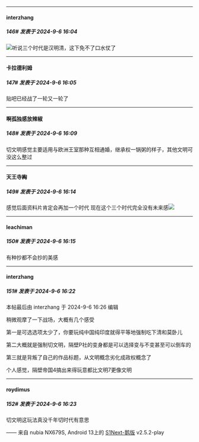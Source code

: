 ﻿
*****

####  interzhang  
##### 146#       发表于 2024-9-6 16:04

<img src="https://static.saraba1st.com/image/smiley/face2017/067.png" referrerpolicy="no-referrer">听说三个时代是汉明清，这下免不了口水仗了

*****

####  卡拉德利姆  
##### 147#       发表于 2024-9-6 16:05

贴吧已经战了一轮又一轮了


*****

####  啊孤独感放辣椒  
##### 148#       发表于 2024-9-6 16:09

切文明感觉主要适用与欧洲王室那种互相通婚，继承权一锅粥的样子，其他文明可没这么整过


*****

####  天王寺綯  
##### 149#       发表于 2024-9-6 16:14

感觉后面资料片肯定会再加一个时代
现在这个三个时代完全没有未来感<img src="https://static.saraba1st.com/image/smiley/face2017/002.png" referrerpolicy="no-referrer">

*****

####  leachiman  
##### 150#       发表于 2024-9-6 16:15

有种抄都不会抄的美感


*****

####  interzhang  
##### 151#       发表于 2024-9-6 16:22

 本帖最后由 interzhang 于 2024-9-6 16:26 编辑 

稍微观摩了一下战场，大概有几个感受

第一是可选选项太少了，你要玩纯中国纯印度就得平等地强制吃下清和莫卧儿

第二大概就是强制切文明，隔壁P社的变身都是可以选择变与不变甚至可以倒车的

第三就是背叛了自己的作品标题，从文明概念劣化成政权概念了

个人感觉，隔壁帝国4搞出来得玩意都比文明7更像文明

*****

####  roydimus  
##### 152#       发表于 2024-9-6 16:23

切文明这玩法真没千年切时代有意思

—— 来自 nubia NX679S, Android 13上的 [S1Next-鹅版](https://github.com/ykrank/S1-Next/releases) v2.5.2-play

